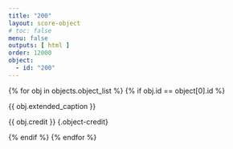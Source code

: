 ```yaml
---
title: "200"
layout: score-object
# toc: false
menu: false
outputs: [ html ]
order: 12000
object:
  - id: "200"
---
```


{% for obj in objects.object_list %}
{% if obj.id == object[0].id %}

{{ obj.extended_caption }}

{{ obj.credit }} {.object-credit}

{% endif %}
{% endfor %}

